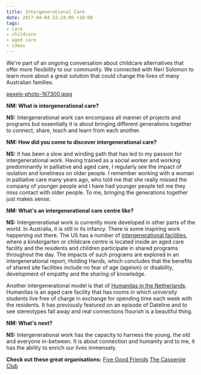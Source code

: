 ```yaml
---
title: Intergenerational Care
date: 2017-04-04 22:24:00 +10:00
tags:
- care
- childcare
- aged care
- ideas
---
```


We're part of an ongoing conversation about childcare alternatives that offer more flexibility to our community. We connected with Neri Solomon to learn more about a great solution that could change the lives of many Australian families.

[pexels-photo-167300.jpeg](/uploads/pexels-photo-167300.jpeg)


**NM: What is intergenerational care?**


**NS:** Intergenerational work can encompass all manner of projects and programs but essentially it is about bringing different generations together to connect, share, teach and learn from each another.


**NM: How did you come to discover intergenerational care?**


**NS:** It has been a slow and winding path that has led to my passion for intergenerational work. Having trained as a social worker and working predominantly in palliative and aged care, I regularly see the impact of isolation and loneliness on older people. I remember working with a woman in palliative care many years ago, who told me that she really missed the company of younger people and I have had younger people tell me they miss contact with older people. To me, bringing the generations together just makes sense.


**NM: What's an intergenerational care centre like?**


**NS:** Intergenerational work is currently more developed in other parts of the world. In Australia, it is still in its infancy. There is some inspiring work happening out there. The US has a number of [intergenerational facilities](https://www.youtube.com/watch?v=6K3H2VqQKcc), where a kindergarten or childcare centre is located inside an aged care facility and the residents and children participate in shared programs throughout the day. The impacts of such programs are explored in an intergenerational report, Holding Hands, which concludes that the benefits of shared site facilities include no fear of age (ageism) or disability, development of empathy and the sharing of knowledge.

Another intergenerational model is that of [Humanitas in the Netherlands](http://www.sbs.com.au/news/dateline/story/my-93-year-old-flatmate). Humanitas is an aged care facility that has rooms in which university students live free of charge in exchange for spending time each week with the residents. It has previously featured on an episode of Dateline and to see stereotypes fall away and real connections flourish is a beautiful thing.


**NM: What's next?**


**NS:** Intergenerational work has the capacity to harness the young, the old and everyone in-between. It is about connection and humanity and to me, it has the ability to enrich our lives immensely.

**Check out these great organisations:**
[Five Good Friends](https://www.fivegoodfriends.com.au/)
[The Casserole Club](https://www.casseroleclub.com)